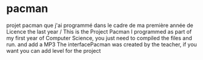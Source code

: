 # pacman
projet pacman que j'ai programmé dans le cadre de ma première année de Licence the last year / 
This is the Project Pacman I programmed as part of my first year of Computer Science, you just need to compiled  the files and run. and add a MP3 
The interfacePacman was created by the teacher, if you want  you can  add level for the project 
